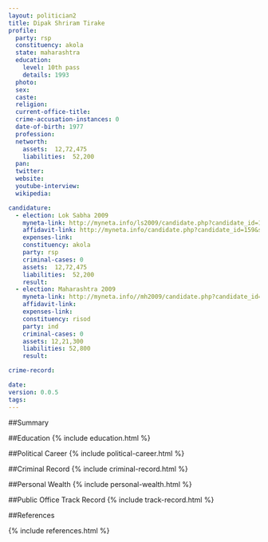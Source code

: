 ```yaml
---
layout: politician2
title: Dipak Shriram Tirake
profile: 
  party: rsp
  constituency: akola
  state: maharashtra
  education: 
    level: 10th pass
    details: 1993
  photo: 
  sex: 
  caste: 
  religion: 
  current-office-title: 
  crime-accusation-instances: 0
  date-of-birth: 1977
  profession: 
  networth: 
    assets:  12,72,475
    liabilities:  52,200
  pan: 
  twitter: 
  website: 
  youtube-interview: 
  wikipedia: 

candidature: 
  - election: Lok Sabha 2009
    myneta-link: http://myneta.info/ls2009/candidate.php?candidate_id=159
    affidavit-link: http://myneta.info/candidate.php?candidate_id=159&scan=original
    expenses-link: 
    constituency: akola 
    party: rsp
    criminal-cases: 0
    assets:  12,72,475
    liabilities:  52,200
    result:  
  - election: Maharashtra 2009
    myneta-link: http://myneta.info//mh2009/candidate.php?candidate_id=788
    affidavit-link: 
    expenses-link: 
    constituency: risod 
    party: ind
    criminal-cases: 0
    assets: 12,21,300
    liabilities: 52,800
    result:  

crime-record: 

date: 
version: 0.0.5
tags: 
---
```

##Summary


##Education
{% include education.html %}


##Political Career
{% include political-career.html %}


##Criminal Record
{% include criminal-record.html %}


##Personal Wealth
{% include personal-wealth.html %}


##Public Office Track Record
{% include track-record.html %}


##References


{% include references.html %}